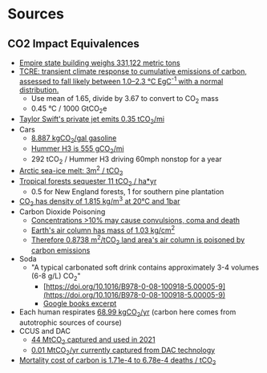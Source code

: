 # Sources

## CO2 Impact Equivalences

- [Empire state building weighs 331,122 metric tons](https://www.esbnyc.com/sites/default/files/esb_fact_sheet_4_9_14_4.pdf)
- [TCRE: transient climate response to cumulative emissions of carbon, assessed to fall likely between 1.0–2.3 °C EgC<sup>-1</sup> with a normal distribution.](https://www.ipcc.ch/report/ar6/wg1/downloads/report/IPCC_AR6_WGI_Chapter_05.pdf)
    - Use mean of 1.65, divide by 3.67 to convert to CO<sub>2</sub> mass
    - 0.45 °C / 1000 GtCO<sub>2</sub>e
- [Taylor Swift's private jet emits 0.35 tCO<sub>2</sub>/mi](https://weareyard.com/insights/worst-celebrity-private-jet-co2-emission-offenders)
- Cars
    - [8.887 kgCO<sub>2</sub>/gal gasoline](https://www.epa.gov/greenvehicles/greenhouse-gas-emissions-typical-passenger-vehicle)
    - [Hummer H3 is 555 gCO<sub>2</sub>/mi](https://www.fueleconomy.gov/feg/Find.do?action=sbs&id=29370)
    - 292 tCO<sub>2</sub> / Hummer H3 driving 60mph nonstop for a year
- [Arctic sea-ice melt: 3m<sup>2</sup> / tCO<sub>2</sub>](https://www.science.org/doi/10.1126/science.aag2345)
- [Tropical forests sequester 11 tCO<sub>2</sub> / ha*yr](https://www.elibrary.imf.org/view/book/9781616353933/ch05.xml)
    - 0.5 for New England forests, 1 for southern pine plantation
- [CO<sub>2</sub> has density of 1.815 kg/m<sup>3</sup> at 20°C and 1bar](https://www.engineeringtoolbox.com/carbon-dioxide-density-specific-weight-temperature-pressure-d_2018.html)
- Carbon Dioxide Poisoning
    - [Concentrations >10% may cause convulsions, coma and death](https://doi.org/10.2165/00139709-200524040-00003)
    - [Earth's air column has mass of 1.03 kg/cm<sup>2</sup>](https://en.wikipedia.org/wiki/Atmospheric_pressure)
    - [Therefore 0.8738 m<sup>2</sup>/tCO<sub>2</sub> land area's air column is poisoned by carbon emissions](https://www.wolframalpha.com/input?i=Solve+for+x%3A+1tonne%2F%281tonne%2B%281.03%28kg%2Fcm%5E2%29%29%28x%28m%5E2%29%29%29+%3D+.1)
- Soda
    - "A typical carbonated soft drink contains approximately 3-4 volumes (6-8 g/L) CO<sub>2</sub>"
        - [https://doi.org/10.1016/B978-0-08-100918-5.00005-9](https://doi.org/10.1016/B978-0-08-100918-5.00005-9)
        - [Google books excerpt](https://books.google.com/books?id=YPmpDQAAQBAJ&pg=PA64&lpg=PA64&dq=%22A+typical+carbonated+soft+drink+contains+approximately+3%E2%80%934+volumes%22&source=bl&ots=N864_xH_v8&sig=ACfU3U1ifFllQWjT4vnCAVqLuTbwsgK1lg&hl=en&sa=X&ved=2ahUKEwi4zaOSz6H7AhUkEVkFHcVlDSsQ6AF6BAgPEAM#v=onepage&q=%22A%20typical%20carbonated%20soft%20drink%20contains%20approximately%203%E2%80%934%20volumes%22&f=false)
- Each human respirates [68.99 kgCO<sub>2</sub>/yr](https://www.nature.com/articles/s41598-018-27631-7) (carbon here comes from autotrophic sources of course)
- CCUS and DAC
    - [44 MtCO<sub>2</sub> captured and used in 2021](https://www.iea.org/fuels-and-technologies/carbon-capture-utilisation-and-storage)
    - [0.01 MtCO<sub>2</sub>/yr currently captured from DAC technology](https://www.iea.org/reports/direct-air-capture-2022)
- [Mortality cost of carbon is 1.71e-4 to 6.78e-4 deaths / tCO<sub>2</sub>](https://www.nature.com/articles/s41467-021-24487-w)





